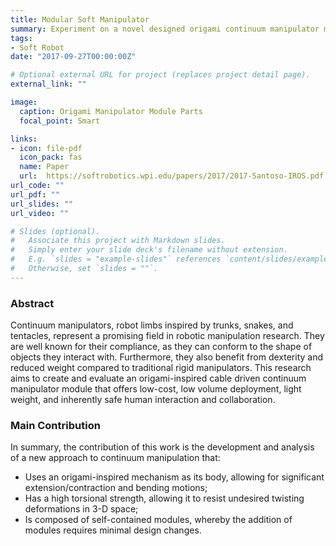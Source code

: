 ```yaml
---
title: Modular Soft Manipulator 
summary: Experiment on a novel designed origami continuum manipulator module
tags:
- Soft Robot
date: "2017-09-27T00:00:00Z"

# Optional external URL for project (replaces project detail page).
external_link: ""

image:
  caption: Origami Manipulator Module Parts
  focal_point: Smart

links:
- icon: file-pdf
  icon_pack: fas
  name: Paper
  url:  https://softrobotics.wpi.edu/papers/2017/2017-Santoso-IROS.pdf
url_code: ""
url_pdf: ""
url_slides: ""
url_video: ""

# Slides (optional).
#   Associate this project with Markdown slides.
#   Simply enter your slide deck's filename without extension.
#   E.g. `slides = "example-slides"` references `content/slides/example-slides.md`.
#   Otherwise, set `slides = ""`.
---
```

### Abstract

Continuum manipulators, robot limbs inspired by trunks, snakes, and tentacles, represent a promising field in robotic manipulation research. They are well known for their compliance, as they can conform to the shape of objects they interact with. Furthermore, they also benefit from dexterity and reduced weight compared to traditional rigid manipulators. This research aims to create and evaluate an origami-inspired cable driven continuum manipulator module that offers low-cost, low volume deployment, light weight, and inherently safe human interaction and collaboration. 

### Main Contribution
In summary, the contribution of this work is the development and analysis of a new approach to continuum
manipulation that:
- Uses an origami-inspired mechanism as its body, allowing for significant extension/contraction and bending
motions;
- Has a high torsional strength, allowing it to resist
undesired twisting deformations in 3-D space;
- Is composed of self-contained modules, whereby the
addition of modules requires minimal design changes.